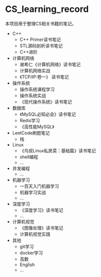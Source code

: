 # CS_learning_record
本项目用于整理CS相关书籍的笔记。

- C++
    - C++ Primer读书笔记
    - STL源码剖析读书笔记
    - C++进阶
- 计算机网络
    - 谢希仁《计算机网络》读书笔记
    - 计算机网络实战
    - 《TCP/IP:卷一》 读书笔记
- 操作系统
    - 操作系统课程学习
    - 操作系统实战
    - 《现代操作系统》读书笔记
- 数据库
    - 《MySQL必知必会》读书笔记
    - Redis学习
    - 《高性能MySQL》
- LeetCode刷题笔记
    - 栈
- Linux
    - 《鸟叔Linux私房菜：基础篇》读书笔记
    - shell编程
    - ...
- 并发编程
    - ...
- 机器学习
    - 一百天入门机器学习
    - 机器学习实战
    - ...
- 深度学习
    - 《深度学习》读书笔记
    - ...
- 计算机视觉
    - 《图像处理》读书笔记
    - 计算机视觉实践
- 其他
    - git学习
    - docker学习
    - 高数
    - English
    - ...

